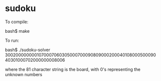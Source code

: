 # sudoku

To compile:

bash$ make

To run:

bash$ ./sudoku-solver 300200000000107000706030500070009080900020004010800050009040301000702000000008006

  where the 81 character string is the board, with 0's representing the unknown numbers
